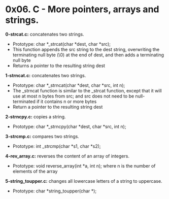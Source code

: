 # 0x06. C - More pointers, arrays and strings.

**0-strcat.c:** concatenates two strings.

- Prototype: char *_strcat(char *dest, char *src);
- This function appends the src string to the dest string, overwriting the terminating null byte (\0) at the end of dest, and then adds a terminating null byte
- Returns a pointer to the resulting string dest

**1-strncat.c:** concatenates two strings.

- Prototype: char *_strncat(char *dest, char *src, int n);
- The _strncat function is similar to the _strcat function, except that
        it will use at most n bytes from src; and
        src does not need to be null-terminated if it contains n or more bytes
- Return a pointer to the resulting string dest

**2-strncpy.c:** copies a string.

- Prototype: char *_strncpy(char *dest, char *src, int n);

**3-strcmp.c:** compares two strings.

- Prototype: int _strcmp(char *s1, char *s2);

**4-rev_array.c:** reverses the content of an array of integers.

- Prototype: void reverse_array(int *a, int n); where n is the number of elements of the array

**5-string_toupper.c:** changes all lowercase letters of a string to uppercase.

- Prototype: char *string_toupper(char *);
